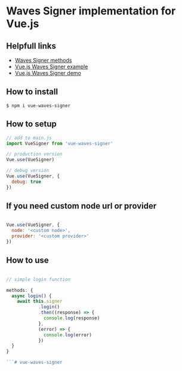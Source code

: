 # Waves Signer implementation for Vue.js

## Helpfull links

* [Waves Signer methods](https://docs.wavesplatform.com/en/building-apps/waves-api-and-sdk/client-libraries/signer#methods)
* [Vue.js Waves Signer example](https://github.com/tltary/waves-signer-vue-example)
* [Vue.js Waves Signer demo](https://github.com/tltary/waves-signer-vue-example-demo)

## How to install

```
$ npm i vue-waves-signer
```

## How to setup

```js
// add to main.js
import VueSigner from 'vue-waves-signer'

// production version
Vue.use(VueSigner)

// debug version
Vue.use(VueSigner, {
  debug: true
})

```

## If you need custom node url or provider 

```js

Vue.use(VueSigner, {
  node: '<custom node>',
  provider: '<custom provider>'
})

```

## How to use

```js

// simple login function

methods: {
  async login() {
    await this.signer
            .login()
            .then((response) => {
              console.log(response)
            },
            (error) => {
              console.log(error)
            })
  }
}

```# vue-waves-signer
